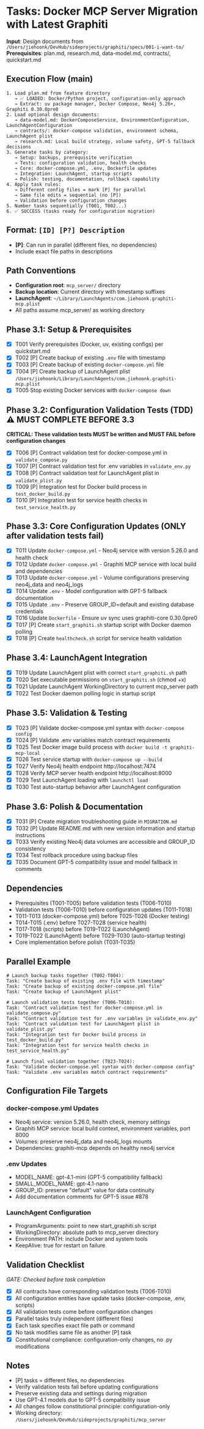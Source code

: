 # Tasks: Docker MCP Server Migration with Latest Graphiti

**Input**: Design documents from `/Users/jiehoonk/DevHub/sideprojects/graphiti/specs/001-i-want-to/`
**Prerequisites**: plan.md, research.md, data-model.md, contracts/, quickstart.md

## Execution Flow (main)
```
1. Load plan.md from feature directory
   → ✅ LOADED: Docker/Python project, configuration-only approach
   → Extract: uv package manager, Docker Compose, Neo4j 5.26+, Graphiti 0.30.0pre0
2. Load optional design documents:
   → data-model.md: DockerComposeService, EnvironmentConfiguration, LaunchAgentConfiguration
   → contracts/: docker-compose validation, environment schema, LaunchAgent plist
   → research.md: Local build strategy, volume safety, GPT-5 fallback decisions
3. Generate tasks by category:
   → Setup: backups, prerequisite verification
   → Tests: configuration validation, health checks
   → Core: docker-compose.yml, .env, Dockerfile updates
   → Integration: LaunchAgent, startup scripts
   → Polish: testing, documentation, rollback capability
4. Apply task rules:
   → Different config files = mark [P] for parallel
   → Same file edits = sequential (no [P])
   → Validation before configuration changes
5. Number tasks sequentially (T001, T002...)
6. ✅ SUCCESS (tasks ready for configuration migration)
```

## Format: `[ID] [P?] Description`
- **[P]**: Can run in parallel (different files, no dependencies)
- Include exact file paths in descriptions

## Path Conventions
- **Configuration root**: `mcp_server/` directory
- **Backup location**: Current directory with timestamp suffixes
- **LaunchAgent**: `~/Library/LaunchAgents/com.jiehoonk.graphiti-mcp.plist`
- All paths assume mcp_server/ as working directory

## Phase 3.1: Setup & Prerequisites
- [x] T001 Verify prerequisites (Docker, uv, existing configs) per quickstart.md
- [x] T002 [P] Create backup of existing `.env` file with timestamp
- [x] T003 [P] Create backup of existing `docker-compose.yml` file
- [x] T004 [P] Create backup of LaunchAgent plist `/Users/jiehoonk/Library/LaunchAgents/com.jiehoonk.graphiti-mcp.plist`
- [x] T005 Stop existing Docker services with `docker-compose down`

## Phase 3.2: Configuration Validation Tests (TDD) ⚠️ MUST COMPLETE BEFORE 3.3
**CRITICAL: These validation tests MUST be written and MUST FAIL before configuration changes**
- [x] T006 [P] Contract validation test for docker-compose.yml in `validate_compose.py`
- [x] T007 [P] Contract validation test for .env variables in `validate_env.py`
- [x] T008 [P] Contract validation test for LaunchAgent plist in `validate_plist.py`
- [x] T009 [P] Integration test for Docker build process in `test_docker_build.py`
- [x] T010 [P] Integration test for service health checks in `test_service_health.py`

## Phase 3.3: Core Configuration Updates (ONLY after validation tests fail)
- [x] T011 Update `docker-compose.yml` - Neo4j service with version 5.26.0 and health check
- [x] T012 Update `docker-compose.yml` - Graphiti MCP service with local build and dependencies
- [x] T013 Update `docker-compose.yml` - Volume configurations preserving neo4j_data and neo4j_logs
- [x] T014 Update `.env` - Model configuration with GPT-5 fallback documentation
- [x] T015 Update `.env` - Preserve GROUP_ID=default and existing database credentials
- [x] T016 Update `Dockerfile` - Ensure uv sync uses graphiti-core 0.30.0pre0
- [x] T017 [P] Create `start_graphiti.sh` startup script with Docker daemon polling
- [x] T018 [P] Create `healthcheck.sh` script for service health validation

## Phase 3.4: LaunchAgent Integration
- [x] T019 Update LaunchAgent plist with correct `start_graphiti.sh` path
- [x] T020 Set executable permissions on `start_graphiti.sh` (chmod +x)
- [x] T021 Update LaunchAgent WorkingDirectory to current mcp_server path
- [x] T022 Test Docker daemon polling logic in startup script

## Phase 3.5: Validation & Testing
- [x] T023 [P] Validate docker-compose.yml syntax with `docker-compose config`
- [x] T024 [P] Validate .env variables match contract requirements
- [x] T025 Test Docker image build process with `docker build -t graphiti-mcp-local .`
- [x] T026 Test service startup with `docker-compose up --build`
- [x] T027 Verify Neo4j health endpoint http://localhost:7474
- [x] T028 Verify MCP server health endpoint http://localhost:8000
- [x] T029 Test LaunchAgent loading with `launchctl load`
- [x] T030 Test auto-startup behavior after LaunchAgent configuration

## Phase 3.6: Polish & Documentation
- [x] T031 [P] Create migration troubleshooting guide in `MIGRATION.md`
- [x] T032 [P] Update README.md with new version information and startup instructions
- [x] T033 Verify existing Neo4j data volumes are accessible and GROUP_ID consistency
- [x] T034 Test rollback procedure using backup files
- [x] T035 Document GPT-5 compatibility issue and model fallback in comments

## Dependencies
- Prerequisites (T001-T005) before validation tests (T006-T010)
- Validation tests (T006-T010) before configuration updates (T011-T018)
- T011-T013 (docker-compose.yml) before T025-T026 (Docker testing)
- T014-T015 (.env) before T027-T028 (service health)
- T017-T018 (scripts) before T019-T022 (LaunchAgent)
- T019-T022 (LaunchAgent) before T029-T030 (auto-startup testing)
- Core implementation before polish (T031-T035)

## Parallel Example
```
# Launch backup tasks together (T002-T004):
Task: "Create backup of existing .env file with timestamp"
Task: "Create backup of existing docker-compose.yml file"
Task: "Create backup of LaunchAgent plist"

# Launch validation tests together (T006-T010):
Task: "Contract validation test for docker-compose.yml in validate_compose.py"
Task: "Contract validation test for .env variables in validate_env.py"
Task: "Contract validation test for LaunchAgent plist in validate_plist.py"
Task: "Integration test for Docker build process in test_docker_build.py"
Task: "Integration test for service health checks in test_service_health.py"

# Launch final validation together (T023-T024):
Task: "Validate docker-compose.yml syntax with docker-compose config"
Task: "Validate .env variables match contract requirements"
```

## Configuration File Targets

### docker-compose.yml Updates
- Neo4j service: version 5.26.0, health check, memory settings
- Graphiti MCP service: local build context, environment variables, port 8000
- Volumes: preserve neo4j_data and neo4j_logs mounts
- Dependencies: graphiti-mcp depends on healthy neo4j service

### .env Updates
- MODEL_NAME: gpt-4.1-mini (GPT-5 compatibility fallback)
- SMALL_MODEL_NAME: gpt-4.1-nano
- GROUP_ID: preserve "default" value for data continuity
- Add documentation comments for GPT-5 issue #878

### LaunchAgent Configuration
- ProgramArguments: point to new start_graphiti.sh script
- WorkingDirectory: absolute path to mcp_server directory
- Environment PATH: include Docker and system tools
- KeepAlive: true for restart on failure

## Validation Checklist
*GATE: Checked before task completion*

- [x] All contracts have corresponding validation tests (T006-T010)
- [x] All configuration entities have update tasks (docker-compose, .env, scripts)
- [x] All validation tests come before configuration changes
- [x] Parallel tasks truly independent (different files)
- [x] Each task specifies exact file path or command
- [x] No task modifies same file as another [P] task
- [x] Constitutional compliance: configuration-only changes, no .py modifications

## Notes
- [P] tasks = different files, no dependencies
- Verify validation tests fail before updating configurations
- Preserve existing data and settings during migration
- Use GPT-4.1 models due to GPT-5 compatibility issue
- All changes follow constitutional principle: configuration-only
- Working directory: `/Users/jiehoonk/DevHub/sideprojects/graphiti/mcp_server`